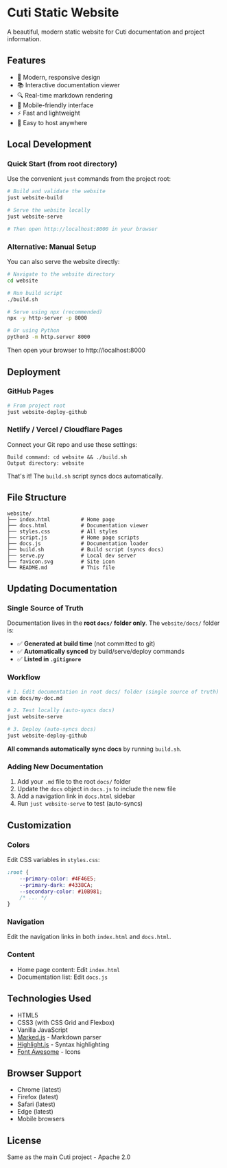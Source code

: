 # Cuti Static Website

A beautiful, modern static website for Cuti documentation and project information.

## Features

- 🎨 Modern, responsive design
- 📚 Interactive documentation viewer
- 🔍 Real-time markdown rendering
- 📱 Mobile-friendly interface
- ⚡ Fast and lightweight
- 🎯 Easy to host anywhere

## Local Development

### Quick Start (from root directory)

Use the convenient `just` commands from the project root:

```bash
# Build and validate the website
just website-build

# Serve the website locally
just website-serve

# Then open http://localhost:8000 in your browser
```

### Alternative: Manual Setup

You can also serve the website directly:

```bash
# Navigate to the website directory
cd website

# Run build script
./build.sh

# Serve using npx (recommended)
npx -y http-server -p 8000

# Or using Python
python3 -m http.server 8000
```

Then open your browser to http://localhost:8000

## Deployment

### GitHub Pages

```bash
# From project root
just website-deploy-github
```

### Netlify / Vercel / Cloudflare Pages

Connect your Git repo and use these settings:

```
Build command: cd website && ./build.sh
Output directory: website
```

That's it! The `build.sh` script syncs docs automatically.

## File Structure

```
website/
├── index.html          # Home page
├── docs.html           # Documentation viewer
├── styles.css          # All styles
├── script.js           # Home page scripts
├── docs.js             # Documentation loader
├── build.sh            # Build script (syncs docs)
├── serve.py            # Local dev server
├── favicon.svg         # Site icon
└── README.md           # This file
```

## Updating Documentation

### Single Source of Truth

Documentation lives in the **root `docs/` folder only**. The `website/docs/` folder is:
- ✅ **Generated at build time** (not committed to git)
- ✅ **Automatically synced** by build/serve/deploy commands
- ✅ **Listed in `.gitignore`**

### Workflow

```bash
# 1. Edit documentation in root docs/ folder (single source of truth)
vim docs/my-doc.md

# 2. Test locally (auto-syncs docs)
just website-serve

# 3. Deploy (auto-syncs docs)
just website-deploy-github
```

**All commands automatically sync docs** by running `build.sh`.

### Adding New Documentation

1. Add your `.md` file to the root `docs/` folder
2. Update the `docs` object in `docs.js` to include the new file
3. Add a navigation link in `docs.html` sidebar
4. Run `just website-serve` to test (auto-syncs)

## Customization

### Colors

Edit CSS variables in `styles.css`:

```css
:root {
    --primary-color: #4F46E5;
    --primary-dark: #4338CA;
    --secondary-color: #10B981;
    /* ... */
}
```

### Navigation

Edit the navigation links in both `index.html` and `docs.html`.

### Content

- Home page content: Edit `index.html`
- Documentation list: Edit `docs.js`

## Technologies Used

- HTML5
- CSS3 (with CSS Grid and Flexbox)
- Vanilla JavaScript
- [Marked.js](https://marked.js.org/) - Markdown parser
- [Highlight.js](https://highlightjs.org/) - Syntax highlighting
- [Font Awesome](https://fontawesome.com/) - Icons

## Browser Support

- Chrome (latest)
- Firefox (latest)
- Safari (latest)
- Edge (latest)
- Mobile browsers

## License

Same as the main Cuti project - Apache 2.0

